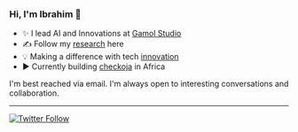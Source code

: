 ### Hi, I'm Ibrahim 👋
 
  * ✨ I lead AI and Innovations at [Gamol Studio](http://gamolstudio.com/)
  * ✍ Follow my [research](https://ibrahimgbadegesin.blogspot.com/) here
  * 💡 Making a difference with tech [innovation](https://www.instagram.com/engrgit/)
  * ▶️ Currently building [checkoja](https://checkoja.blogspot.com/) in Africa

    

I'm best reached via email. I'm always open to interesting conversations and collaboration.

 
---
[![Twitter Follow](https://img.shields.io/twitter/follow/Engrgit?label=Follow&style=social)](https://twitter.com/Engrgit)

